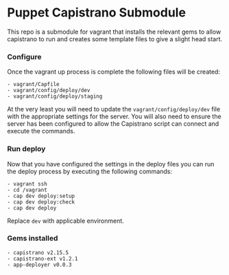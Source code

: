 Puppet Capistrano Submodule
===========================

This repo is a submodule for vagrant that installs the relevant gems to allow capistrano to run and creates some template files to give a slight head start.

### Configure

Once the vagrant up process is complete the following files will be created:

    - vagrant/Capfile
    - vagrant/config/deploy/dev
    - vagrant/config/deploy/staging
    
At the very least you will need to update the `vagrant/config/deploy/dev` file with the appropriate settings for the server. You will also need to ensure the server has been configured to allow the Capistrano script can connect and execute the commands.

### Run deploy

Now that you have configured the settings in the deploy files you can run the deploy process by executing the following commands:

    - vagrant ssh
    - cd /vagrant
    - cap dev deploy:setup
    - cap dev deploy:check
    - cap dev deploy
    
Replace `dev` with applicable environment.

### Gems installed

    - capistrano v2.15.5
    - capistrano-ext v1.2.1
    - app-deployer v0.0.3

